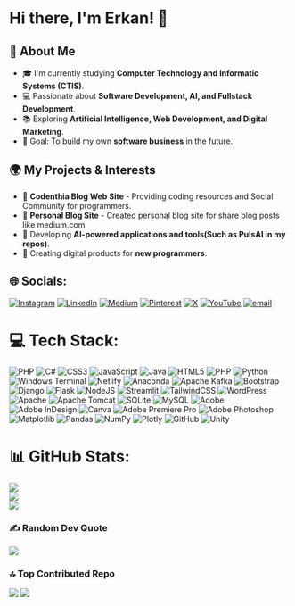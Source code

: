 # Hi there, I'm Erkan! 👋

## 🚀 About Me

- 🎓 I'm currently studying **Computer Technology and Informatic Systems (CTIS)**.
- 💻 Passionate about **Software Development, AI, and Fullstack Development**.
- 📚 Exploring **Artificial Intelligence, Web Development, and Digital Marketing**.
- 🎯 Goal: To build my own **software business** in the future.

## 🌍 My Projects & Interests

- 🔹 **Codenthia Blog Web Site** - Providing coding resources and Social Community for programmers.
- 🔹 **Personal Blog Site** - Created personal blog site for share blog posts like medium.com
- 🔹 Developing **AI-powered applications and tools(Such as PulsAI in my repos)**.
- 🔹 Creating digital products for **new programmers**.


## 🌐 Socials:
[![Instagram](https://img.shields.io/badge/Instagram-%23E4405F.svg?logo=Instagram&logoColor=white)](https://instagram.com/codenthia) [![LinkedIn](https://img.shields.io/badge/LinkedIn-%230077B5.svg?logo=linkedin&logoColor=white)](https://linkedin.com/in/erkan1205) [![Medium](https://img.shields.io/badge/Medium-12100E?logo=medium&logoColor=white)](https://medium.com/@turguterkan55) [![Pinterest](https://img.shields.io/badge/Pinterest-%23E60023.svg?logo=Pinterest&logoColor=white)](https://pinterest.com/coderrzone) [![X](https://img.shields.io/badge/X-black.svg?logo=X&logoColor=white)](https://x.com/Erkan_0630) [![YouTube](https://img.shields.io/badge/YouTube-%23FF0000.svg?logo=YouTube&logoColor=white)](https://youtube.com/@codenthia) [![email](https://img.shields.io/badge/Email-D14836?logo=gmail&logoColor=white)](mailto:turguterkan55@gmail.com) 

# 💻 Tech Stack:
 ![PHP](https://img.shields.io/badge/django-%23777BB4.svg?style=flat&logo=django&logoColor=white)
![C#](https://img.shields.io/badge/c%23-%23239120.svg?style=flat&logo=csharp&logoColor=white) ![CSS3](https://img.shields.io/badge/css3-%231572B6.svg?style=flat&logo=css3&logoColor=white) ![JavaScript](https://img.shields.io/badge/javascript-%23323330.svg?style=flat&logo=javascript&logoColor=%23F7DF1E) ![Java](https://img.shields.io/badge/java-%23ED8B00.svg?style=flat&logo=openjdk&logoColor=white) ![HTML5](https://img.shields.io/badge/html5-%23E34F26.svg?style=flat&logo=html5&logoColor=white) ![PHP](https://img.shields.io/badge/php-%23777BB4.svg?style=flat&logo=php&logoColor=white) ![Python](https://img.shields.io/badge/python-3670A0?style=flat&logo=python&logoColor=ffdd54) ![Windows Terminal](https://img.shields.io/badge/Windows%20Terminal-%234D4D4D.svg?style=flat&logo=windows-terminal&logoColor=white) ![Netlify](https://img.shields.io/badge/netlify-%23000000.svg?style=flat&logo=netlify&logoColor=#00C7B7) ![Anaconda](https://img.shields.io/badge/Anaconda-%2344A833.svg?style=flat&logo=anaconda&logoColor=white) ![Apache Kafka](https://img.shields.io/badge/Apache%20Kafka-000?style=flat&logo=apachekafka) ![Bootstrap](https://img.shields.io/badge/bootstrap-%238511FA.svg?style=flat&logo=bootstrap&logoColor=white) ![Django](https://img.shields.io/badge/django-%23092E20.svg?style=flat&logo=django&logoColor=white) ![Flask](https://img.shields.io/badge/flask-%23000.svg?style=flat&logo=flask&logoColor=white) ![NodeJS](https://img.shields.io/badge/node.js-6DA55F?style=flat&logo=node.js&logoColor=white) ![Streamlit](https://img.shields.io/badge/Streamlit-%23FE4B4B.svg?style=flat&logo=streamlit&logoColor=white) ![TailwindCSS](https://img.shields.io/badge/tailwindcss-%2338B2AC.svg?style=flat&logo=tailwind-css&logoColor=white) ![WordPress](https://img.shields.io/badge/WordPress-%23117AC9.svg?style=flat&logo=WordPress&logoColor=white) ![Apache](https://img.shields.io/badge/apache-%23D42029.svg?style=flat&logo=apache&logoColor=white) ![Apache Tomcat](https://img.shields.io/badge/apache%20tomcat-%23F8DC75.svg?style=flat&logo=apache-tomcat&logoColor=black) ![SQLite](https://img.shields.io/badge/sqlite-%2307405e.svg?style=flat&logo=sqlite&logoColor=white) ![MySQL](https://img.shields.io/badge/mysql-4479A1.svg?style=flat&logo=mysql&logoColor=white) ![Adobe](https://img.shields.io/badge/adobe-%23FF0000.svg?style=flat&logo=adobe&logoColor=white) ![Adobe InDesign](https://img.shields.io/badge/Adobe%20InDesign-49021F?style=flat&logo=adobeindesign&logoColor=FF3366) ![Canva](https://img.shields.io/badge/Canva-%2300C4CC.svg?style=flat&logo=Canva&logoColor=white) ![Adobe Premiere Pro](https://img.shields.io/badge/Adobe%20Premiere%20Pro-9999FF.svg?style=flat&logo=Adobe%20Premiere%20Pro&logoColor=white) ![Adobe Photoshop](https://img.shields.io/badge/adobe%20photoshop-%2331A8FF.svg?style=flat&logo=adobe%20photoshop&logoColor=white) ![Matplotlib](https://img.shields.io/badge/Matplotlib-%23ffffff.svg?style=flat&logo=Matplotlib&logoColor=black) ![Pandas](https://img.shields.io/badge/pandas-%23150458.svg?style=flat&logo=pandas&logoColor=white) ![NumPy](https://img.shields.io/badge/numpy-%23013243.svg?style=flat&logo=numpy&logoColor=white) ![Plotly](https://img.shields.io/badge/Plotly-%233F4F75.svg?style=flat&logo=plotly&logoColor=white) ![GitHub](https://img.shields.io/badge/github-%23121011.svg?style=flat&logo=github&logoColor=white) ![Unity](https://img.shields.io/badge/unity-%23000000.svg?style=flat&logo=unity&logoColor=white)
# 📊 GitHub Stats:
![](https://github-readme-stats.vercel.app/api?username=Erkan3034&theme=merko&hide_border=false&include_all_commits=false&count_private=false)<br/>
![](https://nirzak-streak-stats.vercel.app/?user=Erkan3034&theme=merko&hide_border=false)<br/>
![](https://github-readme-stats.vercel.app/api/top-langs/?username=Erkan3034&theme=merko&hide_border=false&include_all_commits=false&count_private=false&layout=compact)

### ✍️ Random Dev Quote
![](https://quotes-github-readme.vercel.app/api?type=horizontal&theme=dark)

### 🔝 Top Contributed Repo
![](https://github-contributor-stats.vercel.app/api?username=Erkan3034&limit=5&theme=shadow_green&combine_all_yearly_contributions=true)
[![](https://visitcount.itsvg.in/api?id=ErkanTrg&label=Profile%20Views&color=3&icon=0&pretty=true)](https://visitcount.itsvg.in)

<!-- Proudly created with GPRM ( https://gprm.itsvg.in ) -->
